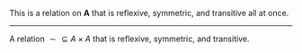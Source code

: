 
This is a relation on $\boldsymbol{A}$ that is reflexive, symmetric, and transitive all at once.

---

A relation $\sim \subseteq A \times A$ that is reflexive, symmetric, and transitive.